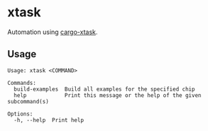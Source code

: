 # xtask

Automation using [cargo-xtask](https://github.com/matklad/cargo-xtask).

## Usage

```text
Usage: xtask <COMMAND>

Commands:
  build-examples  Build all examples for the specified chip
  help            Print this message or the help of the given subcommand(s)

Options:
  -h, --help  Print help
```
